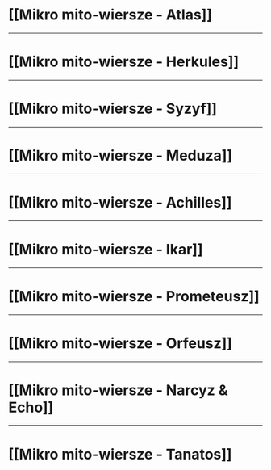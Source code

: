 # [[Mikro mito-wiersze - Atlas]]

---
# [[Mikro mito-wiersze - Herkules]]

---
# [[Mikro mito-wiersze - Syzyf]]

---
# [[Mikro mito-wiersze - Meduza]]

---

# [[Mikro mito-wiersze - Achilles]]

---
# [[Mikro mito-wiersze - Ikar]]

---
# [[Mikro mito-wiersze - Prometeusz]]

----
# [[Mikro mito-wiersze - Orfeusz]]

----
# [[Mikro mito-wiersze - Narcyz & Echo]]

---
# [[Mikro mito-wiersze - Tanatos]]
